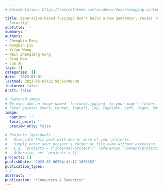 ```yaml
---
# Documentation: https://sourcethemes.com/academic/docs/managing-content/

title: Generation-based fuzzing? Don’t build a new generator, reuse! (Computers &
  Security)
subtitle: ''
summary: ''
authors:
- Chengbin Pang
- Hongbin Liu
- Yifan Wang
- Neil Zhenqiang Gong
- Bing Mao
- Jun Xu
tags: []
categories: []
date: '2023-01-01'
lastmod: 2023-05-03T22:50:53+08:00
featured: false
draft: false

# Featured image
# To use, add an image named `featured.jpg/png` to your page's folder.
# Focal points: Smart, Center, TopLeft, Top, TopRight, Left, Right, BottomLeft, Bottom, BottomRight.
image:
  caption: ''
  focal_point: ''
  preview_only: false

# Projects (optional).
#   Associate this post with one or more of your projects.
#   Simply enter your project's folder or file name without extension.
#   E.g. `projects = ["internal-project"]` references `content/project/deep-learning/index.md`.
#   Otherwise, set `projects = []`.
projects: []
publishDate: '2023-07-06T04:41:17.187665Z'
publication_types:
- 2
abstract: ''
publication: '*Computers & Security*'
---
```

